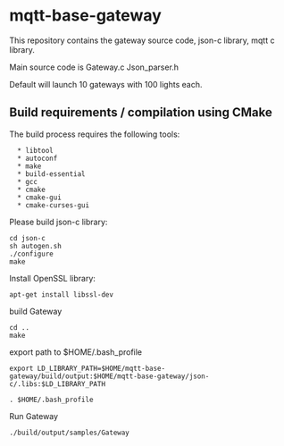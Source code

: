 # mqtt-base-gateway


This repository contains the gateway source code, json-c library, mqtt c library.

Main source code is Gateway.c Json_parser.h

Default will launch 10 gateways with 100 lights each.

## Build requirements / compilation using CMake

The build process requires the following tools:
```
  * libtool
  * autoconf
  * make
  * build-essential
  * gcc
  * cmake
  * cmake-gui 
  * cmake-curses-gui
```
Please build json-c library:

```
cd json-c
sh autogen.sh
./configure
make
```
Install OpenSSL library:

```
apt-get install libssl-dev
```

build Gateway
```
cd ..
make 
```
export path to $HOME/.bash_profile
```
export LD_LIBRARY_PATH=$HOME/mqtt-base-gateway/build/output:$HOME/mqtt-base-gateway/json-c/.libs:$LD_LIBRARY_PATH
```
```
. $HOME/.bash_profile
```
Run Gateway
```
./build/output/samples/Gateway
```